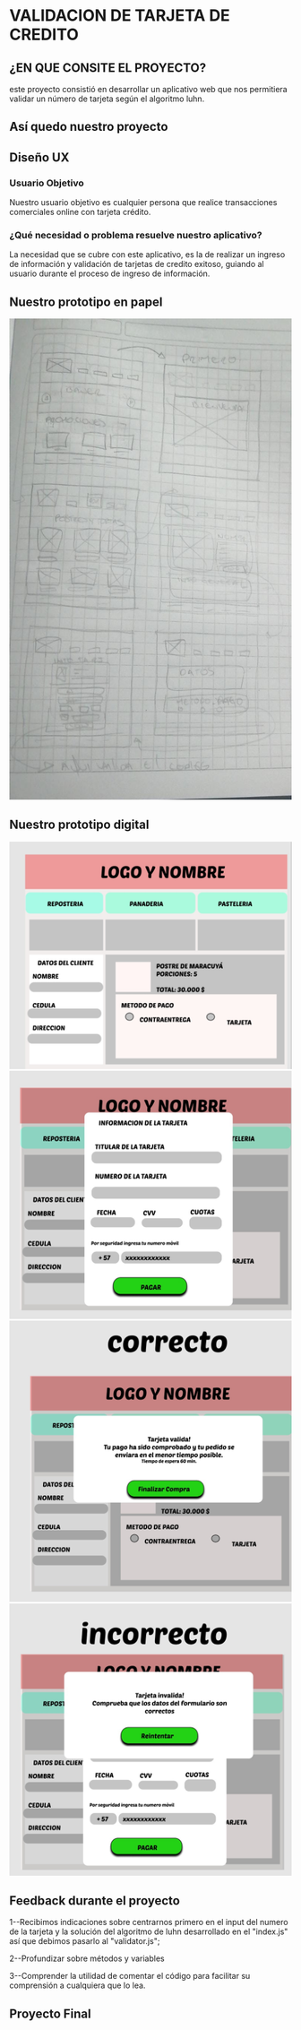 # VALIDACION DE TARJETA DE CREDITO

## ¿EN QUE CONSITE EL PROYECTO?

este proyecto consistió en desarrollar un aplicativo  web que  nos permitiera validar un número de tarjeta según el algoritmo luhn.

## Así quedo nuestro proyecto


## Diseño UX

### Usuario Objetivo

Nuestro usuario objetivo es cualquier persona que realice transacciones comerciales online con tarjeta crédito.

### ¿Qué necesidad o problema resuelve nuestro aplicativo?

La necesidad que se cubre con este aplicativo, es la de realizar un ingreso de información y validación de tarjetas de credito exitoso, guiando al usuario  durante el proceso de ingreso de información.

## Nuestro prototipo en papel

*![Prototipo de papel](https://github.com/angiephb/BOG004-card-validation/blob/main/src/image/Prototipopapel.jpeg)*

## Nuestro prototipo digital

*![Ventana 1](https://github.com/angiephb/BOG004-card-validation/blob/main/src/image/pdigital1.png)*
*![Ventana 2](https://github.com/angiephb/BOG004-card-validation/blob/main/src/image/pdigital2.png)*
*![Ventana 3](https://github.com/angiephb/BOG004-card-validation/blob/main/src/image/pdigital3.png)*
*![Ventana 4](https://github.com/angiephb/BOG004-card-validation/blob/main/src/image/pdigital4.png)*

## Feedback durante el proyecto

 1--Recibimos indicaciones sobre centrarnos primero en el input del numero de la tarjeta y la solución del algoritmo de luhn desarrollado en el "index.js" así que debimos pasarlo al "validator.js";
 
 2--Profundizar sobre métodos y variables
 
 3--Comprender la utilidad de comentar el  código  para facilitar su comprensión a cualquiera que lo lea.

## Proyecto Final
